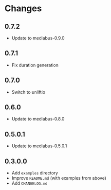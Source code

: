 # Changes

## 0.7.2

* Update to mediabus-0.9.0

## 0.7.1

* Fix duration generation

## 0.7.0

* Switch to unliftio

## 0.6.0

* Update to mediabus-0.8.0

## 0.5.0.1

* Update to mediabus-0.5.0.1

## 0.3.0.0

* Add `examples` directory
* Improve `README.md` (with examples from above)
* Add `CHANGELOG.md`
